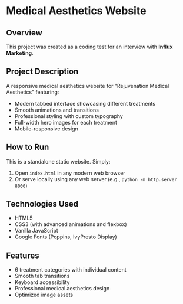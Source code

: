 # Medical Aesthetics Website

## Overview

This project was created as a coding test for an interview with **Influx Marketing**.

## Project Description

A responsive medical aesthetics website for "Rejuvenation Medical Aesthetics" featuring:

- Modern tabbed interface showcasing different treatments
- Smooth animations and transitions
- Professional styling with custom typography
- Full-width hero images for each treatment
- Mobile-responsive design

## How to Run

This is a standalone static website. Simply:

1. Open `index.html` in any modern web browser
2. Or serve locally using any web server (e.g., `python -m http.server 8000`)

## Technologies Used

- HTML5
- CSS3 (with advanced animations and flexbox)
- Vanilla JavaScript
- Google Fonts (Poppins, IvyPresto Display)

## Features

- 6 treatment categories with individual content
- Smooth tab transitions
- Keyboard accessibility
- Professional medical aesthetics design
- Optimized image assets 